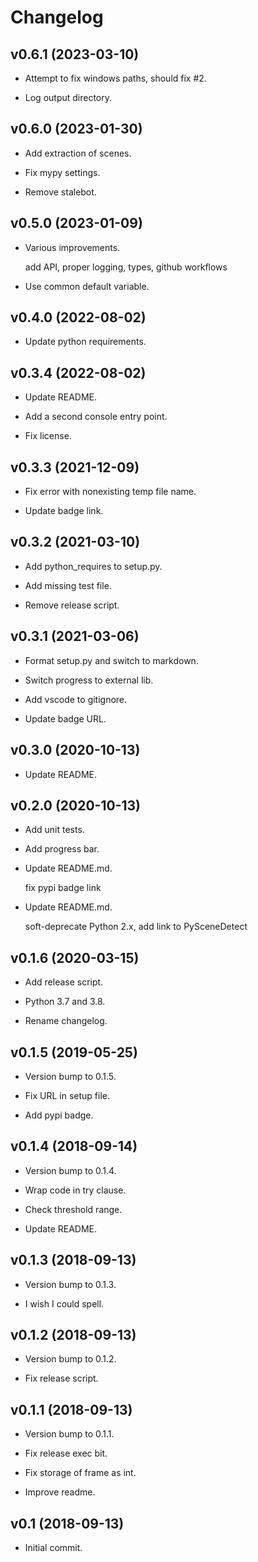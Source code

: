 # Changelog


## v0.6.1 (2023-03-10)

* Attempt to fix windows paths, should fix #2.

* Log output directory.


## v0.6.0 (2023-01-30)

* Add extraction of scenes.

* Fix mypy settings.

* Remove stalebot.


## v0.5.0 (2023-01-09)

* Various improvements.

  add API, proper logging, types, github workflows

* Use common default variable.


## v0.4.0 (2022-08-02)

* Update python requirements.


## v0.3.4 (2022-08-02)

* Update README.

* Add a second console entry point.

* Fix license.


## v0.3.3 (2021-12-09)

* Fix error with nonexisting temp file name.

* Update badge link.


## v0.3.2 (2021-03-10)

* Add python_requires to setup.py.

* Add missing test file.

* Remove release script.


## v0.3.1 (2021-03-06)

* Format setup.py and switch to markdown.

* Switch progress to external lib.

* Add vscode to gitignore.

* Update badge URL.


## v0.3.0 (2020-10-13)

* Update README.


## v0.2.0 (2020-10-13)

* Add unit tests.

* Add progress bar.

* Update README.md.

  fix pypi badge link

* Update README.md.

  soft-deprecate Python 2.x, add link to PySceneDetect


## v0.1.6 (2020-03-15)

* Add release script.

* Python 3.7 and 3.8.

* Rename changelog.


## v0.1.5 (2019-05-25)

* Version bump to 0.1.5.

* Fix URL in setup file.

* Add pypi badge.


## v0.1.4 (2018-09-14)

* Version bump to 0.1.4.

* Wrap code in try clause.

* Check threshold range.

* Update README.


## v0.1.3 (2018-09-13)

* Version bump to 0.1.3.

* I wish I could spell.


## v0.1.2 (2018-09-13)

* Version bump to 0.1.2.

* Fix release script.


## v0.1.1 (2018-09-13)

* Version bump to 0.1.1.

* Fix release exec bit.

* Fix storage of frame as int.

* Improve readme.


## v0.1 (2018-09-13)

* Initial commit.


